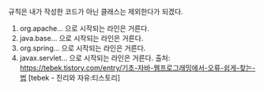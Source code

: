 규칙은 내가 작성한 코드가 아닌 클래스는 제외한다가 되겠다.
 
1. org.apache... 으로 시작되는 라인은 거른다.
2. java.base... 으로 시작되는 라인은 거른다.
3. org.spring... 으로 시작되는 라인은 거른다.
4. javax.servlet... 으로 시작되는 라인은 거른다.
   출처: https://tebek.tistory.com/entry/기초-자바-웹프로그래밍에서-오류-쉽게-찾는-법 [tebek - 진리와 자유:티스토리]